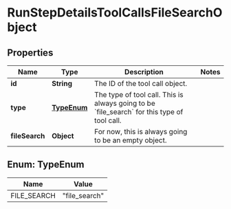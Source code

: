 

# RunStepDetailsToolCallsFileSearchObject


## Properties

| Name | Type | Description | Notes |
|------------ | ------------- | ------------- | -------------|
|**id** | **String** | The ID of the tool call object. |  |
|**type** | [**TypeEnum**](#TypeEnum) | The type of tool call. This is always going to be &#x60;file_search&#x60; for this type of tool call. |  |
|**fileSearch** | **Object** | For now, this is always going to be an empty object. |  |



## Enum: TypeEnum

| Name | Value |
|---- | -----|
| FILE_SEARCH | &quot;file_search&quot; |



